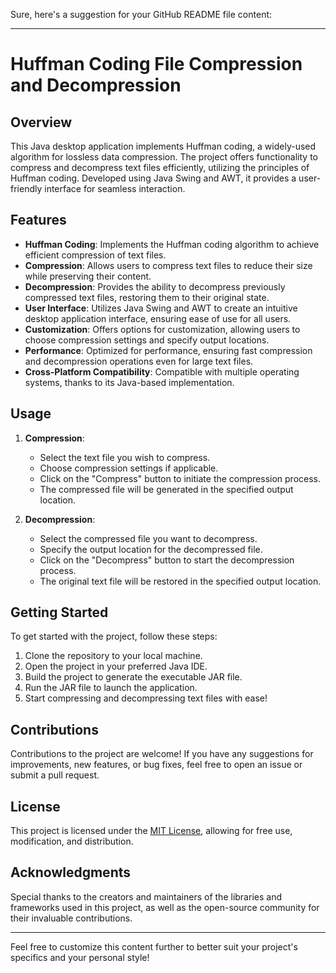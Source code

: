 Sure, here's a suggestion for your GitHub README file content:

---

# Huffman Coding File Compression and Decompression

## Overview

This Java desktop application implements Huffman coding, a widely-used algorithm for lossless data compression. The project offers functionality to compress and decompress text files efficiently, utilizing the principles of Huffman coding. Developed using Java Swing and AWT, it provides a user-friendly interface for seamless interaction.

## Features

- **Huffman Coding**: Implements the Huffman coding algorithm to achieve efficient compression of text files.
- **Compression**: Allows users to compress text files to reduce their size while preserving their content.
- **Decompression**: Provides the ability to decompress previously compressed text files, restoring them to their original state.
- **User Interface**: Utilizes Java Swing and AWT to create an intuitive desktop application interface, ensuring ease of use for all users.
- **Customization**: Offers options for customization, allowing users to choose compression settings and specify output locations.
- **Performance**: Optimized for performance, ensuring fast compression and decompression operations even for large text files.
- **Cross-Platform Compatibility**: Compatible with multiple operating systems, thanks to its Java-based implementation.

## Usage

1. **Compression**:
    - Select the text file you wish to compress.
    - Choose compression settings if applicable.
    - Click on the "Compress" button to initiate the compression process.
    - The compressed file will be generated in the specified output location.

2. **Decompression**:
    - Select the compressed file you want to decompress.
    - Specify the output location for the decompressed file.
    - Click on the "Decompress" button to start the decompression process.
    - The original text file will be restored in the specified output location.

## Getting Started

To get started with the project, follow these steps:

1. Clone the repository to your local machine.
2. Open the project in your preferred Java IDE.
3. Build the project to generate the executable JAR file.
4. Run the JAR file to launch the application.
5. Start compressing and decompressing text files with ease!

## Contributions

Contributions to the project are welcome! If you have any suggestions for improvements, new features, or bug fixes, feel free to open an issue or submit a pull request.

## License

This project is licensed under the [MIT License](LICENSE), allowing for free use, modification, and distribution.

## Acknowledgments

Special thanks to the creators and maintainers of the libraries and frameworks used in this project, as well as the open-source community for their invaluable contributions.

---

Feel free to customize this content further to better suit your project's specifics and your personal style!
